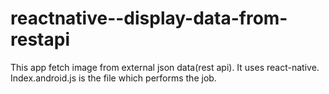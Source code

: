# reactnative--display-data-from-restapi

This app fetch image from external json data(rest api). It uses react-native.
Index.android.js is the file which performs the job.
